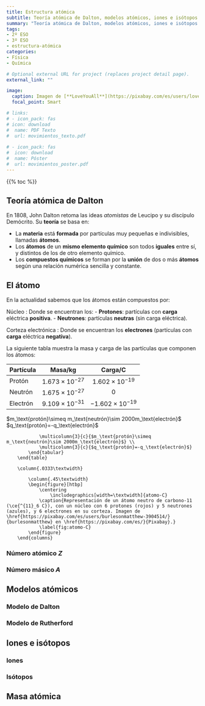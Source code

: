 ```yaml
---
title: Estructura atómica
subtitle: Teoría atómica de Dalton, modelos atómicos, iones e isótopos
summary: "Teoría atómica de Dalton, modelos atómicos, iones e isótopos."
tags:
- 2º ESO
- 3º ESO
- estructura-atómica
categories:
- Física
- Química

# Optional external URL for project (replaces project detail page).
external_link: ""

image:
  caption: Imagen de [**LoveYouAll**](https://pixabay.com/es/users/loveyouall-3307648/) en [Pixabay](https://pixabay.com/es/)
  focal_point: Smart

# links:
# - icon_pack: fas
# icon: download
#  name: PDF Texto
#  url: movimientos_texto.pdf
  
# - icon_pack: fas
#  icon: download
#  name: Póster
#  url: movimientos_poster.pdf  
---
```


{{% toc %}}

## Teoría atómica de Dalton
En 1808, John Dalton retoma las ideas *atomistas* de Leucipo y su discípulo Demócrito. Su **teoría** se basa en:

- La **materia** está **formada** por partículas muy pequeñas e indivisibles, llamadas **átomos**.
- Los **átomos** de un **mismo elemento químico** son todos **iguales** entre sí, y distintos de los de otro elemento químico.
- Los **compuestos químicos** se forman por la **unión** de dos o más **átomos** según una relación numérica sencilla y constante.

## El átomo
En la actualidad sabemos que los átomos están compuestos por:

Núcleo
: Donde se encuentran los: 
	- **Protones**: partículas con **carga** eléctrica **positiva**.
	- **Neutrones**: partículas **neutras** (sin carga eléctrica).

Corteza electrónica
: Donde se encuentran los **electrones** (partículas con **carga** eléctrica **negativa**).

La siguiente tabla muestra la masa y carga de las partículas que componen los átomos:

| Partícula | Masa/kg | Carga/C |
| --- | :---: | :---: |
| Protón | $1.673\times 10^{-27}$ | $1.602\times 10^{-19}$ |
| Neutrón | $1.675\times 10^{-27}$ | $0$ |
| Electrón | $9.109\times 10^{-31}$ | $-1.602\times 10^{-19}$ |
<td colspan=3>$m_\text{protón}\simeq m_\text{neutrón}\sim 2000m_\text{electrón}$
<td colspan=3>$q_\text{protón}=-q_\text{electrón}$

				\multicolumn{3}{c}{$m_\text{protón}\simeq m_\text{neutrón}\sim 2000m_\text{electrón}$} \\
				\multicolumn{3}{c}{$q_\text{protón}=-q_\text{electrón}$}
			\end{tabular}
		\end{table}
		
		\column{.0333\textwidth}
	
			\column{.45\textwidth}
			\begin{figure}[htbp]
				\centering
					\includegraphics[width=\textwidth]{atomo-C}
				\caption{Representación de un átomo neutro de carbono-11 (\ce{^{11}_6 C}), con un núcleo con 6 protones (rojos) y 5 neutrones (azules), y 6 electrones en su corteza. Imagen de \href{https://pixabay.com/es/users/burlesonmatthew-3904514/}{burlesonmatthew} en \href{https://pixabay.com/es/}{Pixabay}.}
				\label{fig:atomo-C}
			\end{figure}
		\end{columns}	

### Número atómico $Z$
### Número másico $A$

## Modelos atómicos
### Modelo de Dalton
### Modelo de Rutherford

## Iones e isótopos
### Iones
### Isótopos

## Masa atómica